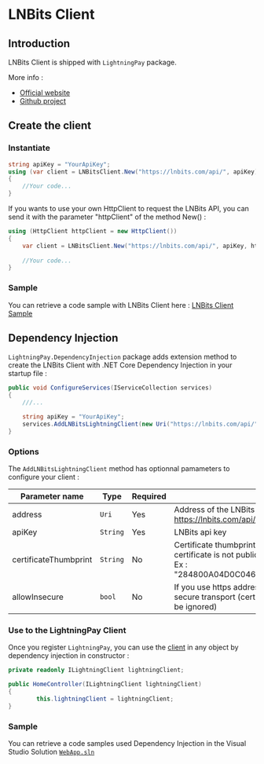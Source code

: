 # LNBits Client

## Introduction

LNBits Client is shipped with `LightningPay` package.

More info : 

- [Official website](https://lnbits.com/)
- [Github project](https://github.com/lnbits/lnbits)

## Create the client

### Instantiate

```c#
string apiKey = "YourApiKey";
using (var client = LNBitsClient.New("https://lnbits.com/api/", apiKey))
{
	//Your code...
}
```

If you wants to use your own HttpClient to request the LNBits API, you can send it with the parameter "httpClient" of the method New() : 

```c#
using (HttpClient httpClient = new HttpClient())
{
	var client = LNBitsClient.New("https://lnbits.com/api/", apiKey, httpClient: httpClient);
    
	//Your code...
}
```

### Sample

You can retrieve a code sample with LNBits Client here : [LNBits Client Sample](/samples/LightningPay.Samples.Console/LNBitsClientSample.cs)

## Dependency Injection

`LightningPay.DependencyInjection` package adds extension method to create the LNBits Client with .NET Core Dependency Injection in your startup file : 

```c#
public void ConfigureServices(IServiceCollection services)
{
	///...

	string apiKey = "YourApiKey";
	services.AddLNBitsLightningClient(new Uri("https://lnbits.com/api/"), apiKey);
}
```

### Options

The `AddLNBitsLightningClient` method has optionnal pamameters to configure your client : 

| Parameter name        | Type     | Required | Description                                                  |
| --------------------- | -------- | -------- | ------------------------------------------------------------ |
| address               | `Uri`    | Yes      | Address of the LNBits api (example : https://lnbits.com/api/) |
| apiKey                | `String` | Yes      | LNBits api key                                               |
| certificateThumbprint | `String` | No       | Certificate thumbprint used for your https address if the certificate is not public<br />Ex : "284800A04D0C046636EBE60C37A4F527B8B550F3" |
| allowInsecure         | `bool`   | No       | If you use https address, determine if you allow non secure transport (certificateThumbprint parameter will be ignored) |

### Use to the LightningPay Client

Once you register `LightningPay`, you can use the [client](/documentation/client.md) in any object by dependency injection in constructor : 

```c#
private readonly ILightningClient lightningClient;

public HomeController(ILightningClient lightningClient)
{
        this.lightningClient = lightningClient;
}
```

### Sample

You can retrieve a code samples used Dependency Injection in the Visual Studio Solution [`WebApp.sln`](/samples)
